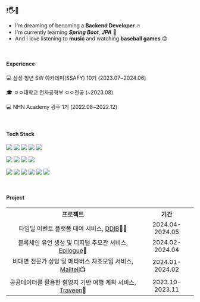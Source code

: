 ### !🖐🌻

- I'm dreaming of becoming a **Backend Developer**.🔥
- I'm currently learning _**Spring Boot**_, _**JPA**_ 🚀
- And I love listening to **music** and watching **baseball games**.😍
<br>

#### Experience
💻 삼성 청년 SW 아카데미(SSAFY) 10기 (2023.07~2024.06)
<br>

🎓 ㅇㅇ대학교 전자공학부 ㅇㅇ전공 (~2023.08)
<br>

💻 NHN Academy 광주 1기 (2022.08~2022.12)


<br>

#### Tech Stack
<img src="https://img.shields.io/badge/Java-007396?style=flat&logo=Java&logoColor=white"> <img src="https://img.shields.io/badge/Spring-6DB33F?style=flat&logo=spring&logoColor=white"> <img src="https://img.shields.io/badge/Hibernate-59666C?style=flat&logo=hibernate&logoColor=white"> <img src="https://img.shields.io/badge/Mysql-4479A1?style=flat&logo=mysql&logoColor=white"> <img src="https://img.shields.io/badge/Redis-DC382D?style=flat&logo=redis&logoColor=white">


<img src="https://img.shields.io/badge/Docker-2496ED?style=flat&logo=docker&logoColor=white"> <img src="https://img.shields.io/badge/Jenkins-D24939?style=flat&logo=jenkins&logoColor=white"> <img src="https://img.shields.io/badge/Nginx-009639?style=flat&logo=nginx&logoColor=white"> <img src="https://img.shields.io/badge/Amazon EC2-FF9900?style=flat&logo=amazonec2&logoColor=white">

<img src="https://img.shields.io/badge/Git-F05032?style=flat&logo=git&logoColor=white"> <img src="https://img.shields.io/badge/Github-181717?style=flat&logo=github&logoColor=white"> <img src="https://img.shields.io/badge/Gitlab-FC6D26?style=flat&logo=gltlab&logoColor=white"> <img src="https://img.shields.io/badge/Jira-0052CC?style=flat&logo=jira&logoColor=white"> <img src="https://img.shields.io/badge/IntelliJ IDEA-000000?style=flat&logo=intellijidea&logoColor=white"> <img src="https://img.shields.io/badge/Eclipse IDE-2C2255?style=flat&logo=eclipseide&logoColor=white">

<br>

#### Project

<table style="text-align: center;">
  <tr>
    <th>프로젝트</th>
    <th>기간</th>
  </tr>
  <tr>
    <td>타임딜 이벤트 플랫폼 대여 서비스, <a href="https://github.com/kn9012/DDIB">DDIB</a>🖐🏻</td>
    <td>2024.04-2024.05</td>
  </tr>
  <tr>
    <td>블록체인 유언 생성 및 디지털 추모관 서비스, <a href="https://github.com/kn9012/Epilogue">Epilogue</a>📃</td>
    <td>2024.02-2024.04</td>
  </tr>
  <tr>
    <td>비대면 전문가 상담 및 메타버스 자조모임 서비스, <a href="https://github.com/kn9012/Malitell">Malitell</a>📺</td>
    <td>2024.01-2024.02</td>
  </tr>
  <tr>
    <td>공공데이터를 활용한 촬영지 기반 여행 계획 서비스, <a href="https://github.com/kn9012/Traveen">Traveen</a>🎥</td>
    <td>2023.10-2023.11</td>
  </tr>
</table>

<br />


